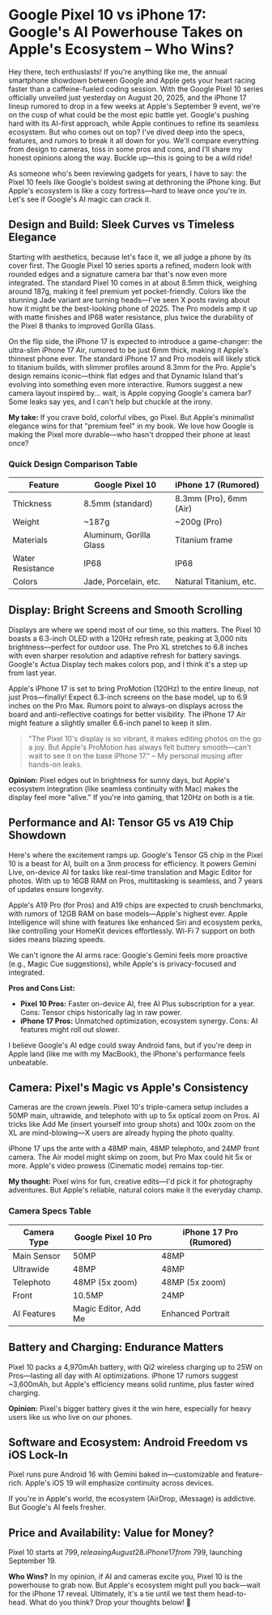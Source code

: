 # Google Pixel 10 vs iPhone 17: Google's AI Powerhouse Takes on Apple's Ecosystem – Who Wins?

Hey there, tech enthusiasts! If you're anything like me, the annual smartphone showdown between Google and Apple gets your heart racing faster than a caffeine-fueled coding session. With the Google Pixel 10 series officially unveiled just yesterday on August 20, 2025, and the iPhone 17 lineup rumored to drop in a few weeks at Apple's September 9 event, we're on the cusp of what could be the most epic battle yet. Google's pushing hard with its AI-first approach, while Apple continues to refine its seamless ecosystem. But who comes out on top? I've dived deep into the specs, features, and rumors to break it all down for you. We'll compare everything from design to cameras, toss in some pros and cons, and I'll share my honest opinions along the way. Buckle up—this is going to be a wild ride!

As someone who's been reviewing gadgets for years, I have to say: the Pixel 10 feels like Google's boldest swing at dethroning the iPhone king. But Apple's ecosystem is like a cozy fortress—hard to leave once you're in. Let's see if Google's AI magic can crack it.

## Design and Build: Sleek Curves vs Timeless Elegance

Starting with aesthetics, because let's face it, we all judge a phone by its cover first. The Google Pixel 10 series sports a refined, modern look with rounded edges and a signature camera bar that's now even more integrated. The standard Pixel 10 comes in at about 8.5mm thick, weighing around 187g, making it feel premium yet pocket-friendly. Colors like the stunning Jade variant are turning heads—I've seen X posts raving about how it might be the best-looking phone of 2025. The Pro models amp it up with matte finishes and IP68 water resistance, plus twice the durability of the Pixel 8 thanks to improved Gorilla Glass.

On the flip side, the iPhone 17 is expected to introduce a game-changer: the ultra-slim iPhone 17 Air, rumored to be just 6mm thick, making it Apple's thinnest phone ever. The standard iPhone 17 and Pro models will likely stick to titanium builds, with slimmer profiles around 8.3mm for the Pro. Apple's design remains iconic—think flat edges and that Dynamic Island that's evolving into something even more interactive. Rumors suggest a new camera layout inspired by... wait, is Apple copying Google's camera bar? Some leaks say yes, and I can't help but chuckle at the irony.

**My take:** If you crave bold, colorful vibes, go Pixel. But Apple's minimalist elegance wins for that "premium feel" in my book. We love how Google is making the Pixel more durable—who hasn't dropped their phone at least once?

### Quick Design Comparison Table

| Feature              | Google Pixel 10          | iPhone 17 (Rumored)      |
|----------------------|--------------------------|--------------------------|
| Thickness           | 8.5mm (standard)        | 8.3mm (Pro), 6mm (Air)  |
| Weight              | ~187g                   | ~200g (Pro)             |
| Materials           | Aluminum, Gorilla Glass | Titanium frame          |
| Water Resistance    | IP68                    | IP68                    |
| Colors              | Jade, Porcelain, etc.   | Natural Titanium, etc.  |

## Display: Bright Screens and Smooth Scrolling

Displays are where we spend most of our time, so this matters. The Pixel 10 boasts a 6.3-inch OLED with a 120Hz refresh rate, peaking at 3,000 nits brightness—perfect for outdoor use. The Pro XL stretches to 6.8 inches with even sharper resolution and adaptive refresh for battery savings. Google's Actua Display tech makes colors pop, and I think it's a step up from last year.

Apple's iPhone 17 is set to bring ProMotion (120Hz) to the entire lineup, not just Pros—finally! Expect 6.3-inch screens on the base model, up to 6.9 inches on the Pro Max. Rumors point to always-on displays across the board and anti-reflective coatings for better visibility. The iPhone 17 Air might feature a slightly smaller 6.6-inch panel to keep it slim.

> "The Pixel 10's display is so vibrant, it makes editing photos on the go a joy. But Apple's ProMotion has always felt buttery smooth—can't wait to see it on the base iPhone 17." – My personal musing after hands-on leaks.

**Opinion:** Pixel edges out in brightness for sunny days, but Apple's ecosystem integration (like seamless continuity with Mac) makes the display feel more "alive." If you're into gaming, that 120Hz on both is a tie.

## Performance and AI: Tensor G5 vs A19 Chip Showdown

Here's where the excitement ramps up. Google's Tensor G5 chip in the Pixel 10 is a beast for AI, built on a 3nm process for efficiency. It powers Gemini Live, on-device AI for tasks like real-time translation and Magic Editor for photos. With up to 16GB RAM on Pros, multitasking is seamless, and 7 years of updates ensure longevity.

Apple's A19 Pro (for Pros) and A19 chips are expected to crush benchmarks, with rumors of 12GB RAM on base models—Apple's highest ever. Apple Intelligence will shine with features like enhanced Siri and ecosystem perks, like controlling your HomeKit devices effortlessly. Wi-Fi 7 support on both sides means blazing speeds.

We can't ignore the AI arms race: Google's Gemini feels more proactive (e.g., Magic Cue suggestions), while Apple's is privacy-focused and integrated.

**Pros and Cons List:**

- **Pixel 10 Pros:** Faster on-device AI, free AI Plus subscription for a year. Cons: Tensor chips historically lag in raw power.
- **iPhone 17 Pros:** Unmatched optimization, ecosystem synergy. Cons: AI features might roll out slower.

I believe Google's AI edge could sway Android fans, but if you're deep in Apple land (like me with my MacBook), the iPhone's performance feels unbeatable.

## Camera: Pixel's Magic vs Apple's Consistency

Cameras are the crown jewels. Pixel 10's triple-camera setup includes a 50MP main, ultrawide, and telephoto with up to 5x optical zoom on Pros. AI tricks like Add Me (insert yourself into group shots) and 100x zoom on the XL are mind-blowing—X users are already hyping the photo quality.

iPhone 17 ups the ante with a 48MP main, 48MP telephoto, and 24MP front camera. The Air model might skimp on zoom, but Pro Max could hit 5x or more. Apple's video prowess (Cinematic mode) remains top-tier.

**My thought:** Pixel wins for fun, creative edits—I'd pick it for photography adventures. But Apple's reliable, natural colors make it the everyday champ.

### Camera Specs Table

| Camera Type         | Google Pixel 10 Pro     | iPhone 17 Pro (Rumored) |
|---------------------|-------------------------|-------------------------|
| Main Sensor        | 50MP                   | 48MP                   |
| Ultrawide          | 48MP                   | 48MP                   |
| Telephoto          | 48MP (5x zoom)         | 48MP (5x zoom)         |
| Front              | 10.5MP                 | 24MP                   |
| AI Features        | Magic Editor, Add Me   | Enhanced Portrait      |

## Battery and Charging: Endurance Matters

Pixel 10 packs a 4,970mAh battery, with Qi2 wireless charging up to 25W on Pros—lasting all day with AI optimizations. iPhone 17 rumors suggest ~3,600mAh, but Apple's efficiency means solid runtime, plus faster wired charging.

**Opinion:** Pixel's bigger battery gives it the win here, especially for heavy users like us who live on our phones.

## Software and Ecosystem: Android Freedom vs iOS Lock-In

Pixel runs pure Android 16 with Gemini baked in—customizable and feature-rich. Apple's iOS 19 will emphasize continuity across devices.

If you're in Apple's world, the ecosystem (AirDrop, iMessage) is addictive. But Google's AI feels fresher.

## Price and Availability: Value for Money?

Pixel 10 starts at $799, releasing August 28. iPhone 17 from ~$799, launching September 19.

**Who Wins?** In my opinion, if AI and cameras excite you, Pixel 10 is the powerhouse to grab now. But Apple's ecosystem might pull you back—wait for the iPhone 17 reveal. Ultimately, it's a tie until we test them head-to-head. What do you think? Drop your thoughts below! 🚀
